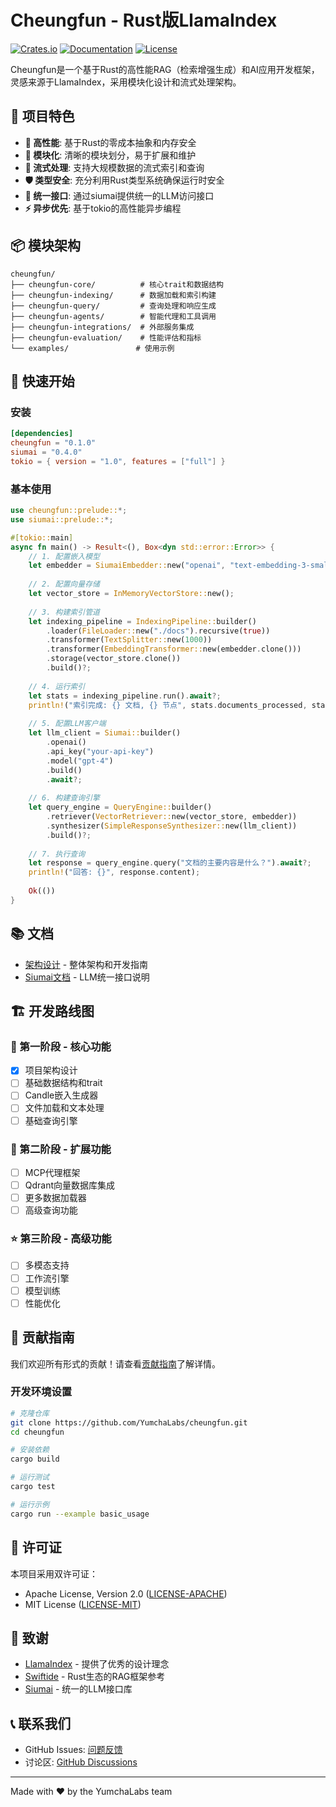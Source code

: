 # Cheungfun - Rust版LlamaIndex

[![Crates.io](https://img.shields.io/crates/v/cheungfun.svg)](https://crates.io/crates/cheungfun)
[![Documentation](https://docs.rs/cheungfun/badge.svg)](https://docs.rs/cheungfun)
[![License](https://img.shields.io/badge/license-MIT%2FApache--2.0-blue.svg)](LICENSE)

Cheungfun是一个基于Rust的高性能RAG（检索增强生成）和AI应用开发框架，灵感来源于LlamaIndex，采用模块化设计和流式处理架构。

## 🎯 项目特色

- **🚀 高性能**: 基于Rust的零成本抽象和内存安全
- **🔧 模块化**: 清晰的模块划分，易于扩展和维护
- **🌊 流式处理**: 支持大规模数据的流式索引和查询
- **🛡️ 类型安全**: 充分利用Rust类型系统确保运行时安全
- **🔌 统一接口**: 通过siumai提供统一的LLM访问接口
- **⚡ 异步优先**: 基于tokio的高性能异步编程

## 📦 模块架构

```
cheungfun/
├── cheungfun-core/          # 核心trait和数据结构
├── cheungfun-indexing/      # 数据加载和索引构建
├── cheungfun-query/         # 查询处理和响应生成
├── cheungfun-agents/        # 智能代理和工具调用
├── cheungfun-integrations/  # 外部服务集成
├── cheungfun-evaluation/    # 性能评估和指标
└── examples/               # 使用示例
```

## 🚀 快速开始

### 安装

```toml
[dependencies]
cheungfun = "0.1.0"
siumai = "0.4.0"
tokio = { version = "1.0", features = ["full"] }
```

### 基本使用

```rust
use cheungfun::prelude::*;
use siumai::prelude::*;

#[tokio::main]
async fn main() -> Result<(), Box<dyn std::error::Error>> {
    // 1. 配置嵌入模型
    let embedder = SiumaiEmbedder::new("openai", "text-embedding-3-small", "your-api-key").await?;
    
    // 2. 配置向量存储
    let vector_store = InMemoryVectorStore::new();
    
    // 3. 构建索引管道
    let indexing_pipeline = IndexingPipeline::builder()
        .loader(FileLoader::new("./docs").recursive(true))
        .transformer(TextSplitter::new(1000))
        .transformer(EmbeddingTransformer::new(embedder.clone()))
        .storage(vector_store.clone())
        .build()?;
    
    // 4. 运行索引
    let stats = indexing_pipeline.run().await?;
    println!("索引完成: {} 文档, {} 节点", stats.documents_processed, stats.nodes_created);
    
    // 5. 配置LLM客户端
    let llm_client = Siumai::builder()
        .openai()
        .api_key("your-api-key")
        .model("gpt-4")
        .build()
        .await?;
    
    // 6. 构建查询引擎
    let query_engine = QueryEngine::builder()
        .retriever(VectorRetriever::new(vector_store, embedder))
        .synthesizer(SimpleResponseSynthesizer::new(llm_client))
        .build()?;
    
    // 7. 执行查询
    let response = query_engine.query("文档的主要内容是什么？").await?;
    println!("回答: {}", response.content);
    
    Ok(())
}
```

## 📚 文档

- [架构设计](docs/architecture.md) - 整体架构和开发指南
- [Siumai文档](docs/siumai.md) - LLM统一接口说明

## 🏗️ 开发路线图

### 🎯 第一阶段 - 核心功能
- [x] 项目架构设计
- [ ] 基础数据结构和trait
- [ ] Candle嵌入生成器
- [ ] 文件加载和文本处理
- [ ] 基础查询引擎

### 🚀 第二阶段 - 扩展功能
- [ ] MCP代理框架
- [ ] Qdrant向量数据库集成
- [ ] 更多数据加载器
- [ ] 高级查询功能

### ⭐ 第三阶段 - 高级功能
- [ ] 多模态支持
- [ ] 工作流引擎
- [ ] 模型训练
- [ ] 性能优化

## 🤝 贡献指南

我们欢迎所有形式的贡献！请查看[贡献指南](CONTRIBUTING.md)了解详情。

### 开发环境设置

```bash
# 克隆仓库
git clone https://github.com/YumchaLabs/cheungfun.git
cd cheungfun

# 安装依赖
cargo build

# 运行测试
cargo test

# 运行示例
cargo run --example basic_usage
```

## 📄 许可证

本项目采用双许可证：

- Apache License, Version 2.0 ([LICENSE-APACHE](LICENSE-APACHE))
- MIT License ([LICENSE-MIT](LICENSE-MIT))

## 🙏 致谢

- [LlamaIndex](https://github.com/run-llama/llama_index) - 提供了优秀的设计理念
- [Swiftide](https://github.com/bosun-ai/swiftide) - Rust生态的RAG框架参考
- [Siumai](https://crates.io/crates/siumai) - 统一的LLM接口库

## 📞 联系我们

- GitHub Issues: [问题反馈](https://github.com/YumchaLabs/cheungfun/issues)
- 讨论区: [GitHub Discussions](https://github.com/YumchaLabs/cheungfun/discussions)

---

Made with ❤️ by the YumchaLabs team
